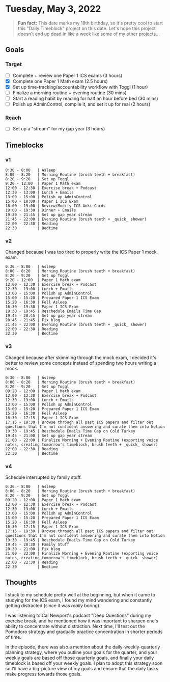 # Tuesday, May 3, 2022

> **Fun fact:** This date marks my 18th birthday, so it's pretty cool to start this "Daily Timeblock" project on this date. Let's hope this project doesn't end up dead in like a week like some of my other projects...

## Goals

### Target

- [ ] Complete + review one Paper 1 ICS exams (3 hours)
- [x] Complete one Paper 1 Math exam (2.5 hours)
- [x] Set up time-tracking/accountability workflow with Toggl (1 hour)
- [ ] Finalize a morning routine + evening routine (30 mins)
- [ ] Start a reading habit by reading for half an hour before bed (30 mins)
- [ ] Polish up AdminControl, compile it, and set it up for real (2 hours)

### Reach

- [ ] Set up a "stream" for my gap year (3 hours)

## Timeblocks

### v1

```timeblock
0:30 - 8:00   | Asleep
8:00 - 8:20   | Morning Routine (brush teeth + breakfast)
8:20 - 9:20   | Set up Toggl
9:20 - 12:00  | Paper 1 Math exam
12:00 - 12:30 | Exercise break + Podcast
12:30 - 13:00 | Lunch + Emails
13:00 - 15:00 | Polish up AdminControl
15:00 - 18:00 | Paper 1 ICS Exam
18:00 - 19:00 | Review/Modify ICS Anki Cards
19:00 - 19:30 | Dinner + Emails
19:30 - 21:45 | Set up gap year stream
21:45 - 22:00 | Evening Routine (brush teeth + _quick_ shower)
22:00 - 22:30 | Reading
22:30         | Bedtime
```

### v2

Changed because I was too tired to properly write the ICS Paper 1 mock exam.

```timeblock
0:30 - 8:00   | Asleep
8:00 - 8:20   | Morning Routine (brush teeth + breakfast)
8:20 - 9:20   | Set up Toggl
9:20 - 12:00  | Paper 1 Math exam
12:00 - 12:30 | Exercise break + Podcast
12:30 - 13:00 | Lunch + Emails
13:00 - 15:00 | Polish up AdminControl
15:00 - 15:20 | Prepared Paper 1 ICS Exam
15:20 - 16:30 | Fell Asleep
16:30 - 19:30 | Paper 1 ICS Exam
19:30 - 19:45 | Reschedule Emails Time Gap
19:45 - 20:45 | Set up gap year stream
20:45 - 21:45 | Fix blog
21:45 - 22:00 | Evening Routine (brush teeth + _quick_ shower)
22:00 - 22:30 | Reading
22:30         | Bedtime
```

### v3

Changed because after skimming through the mock exam, I decided it's better to review some concepts instead of spending two hours writing a mock.

```timeblock
0:30 - 8:00   | Asleep
8:00 - 8:20   | Morning Routine (brush teeth + breakfast)
8:20 - 9:20   | Set up Toggl
09:20 - 12:00 | Paper 1 Math exam
12:00 - 12:30 | Exercise break + Podcast
12:30 - 13:00 | Lunch + Emails
13:00 - 15:00 | Polish up AdminControl
15:00 - 15:20 | Prepared Paper 1 ICS Exam
15:20 - 16:30 | Fell Asleep
16:30 - 17:15 | Paper 1 ICS Exam
17:15 - 19:30 | Browse through all past ICS papers and filter out questions that I'm not confident answering and curate them into Notion
19:30 - 19:45 | Reschedule Emails Time Gap on Cold Turkey
19:45 - 21:00 | Set up gap year stream
21:00 - 22:00 | Finalize Morning + Evening Routine (exporting voice notes, creating tomorrow's timeblock, brush teeth + _quick_ shower)
22:00 - 22:30 | Reading
22:30         | Bedtime
```

### v4

Schedule interrupted by family stuff.

```timeblock
0:30 - 8:00   | Asleep
8:00 - 8:20   | Morning Routine (brush teeth + breakfast)
8:20 - 9:20   | Set up Toggl
09:20 - 12:00 | Paper 1 Math exam
12:00 - 12:30 | Exercise break + Podcast
12:30 - 13:00 | Lunch + Emails
13:00 - 15:00 | Polish up AdminControl
15:00 - 15:20 | Prepared Paper 1 ICS Exam
15:20 - 16:30 | Fell Asleep
16:30 - 17:15 | Paper 1 ICS Exam
17:15 - 19:30 | Browse through all past ICS papers and filter out questions that I'm not confident answering and curate them into Notion
19:30 - 19:45 | Reschedule Emails Time Gap on Cold Turkey
19:45 - 20:30 | Family Stuff
20:30 - 21:00 | Fix blog
21:00 - 22:00 | Finalize Morning + Evening Routine (exporting voice notes, creating tomorrow's timeblock, brush teeth + _quick_ shower)
22:00 - 22:30 | Reading
22:30         | Bedtime
```

## Thoughts

I stuck to my schedule pretty well at the beginning, but when it came to studying for the ICS exam, I found my mind wandering and constantly getting distracted (since it was _really_ boring).

I was listening to Cal Newport's podcast "Deep Questions" during my exercise break, and he mentioned how it was important to sharpen one's ability to concentrate without distraction. Next time, I'll test out the Pomodoro strategy and gradually practice concentration in shorter periods of time.

In the episode, there was also a mention about the daily-weekly-quarterly planning strategy, where you outline your goals for the quarter, and your weekly goals are based off those quarterly goals, and finally your daily timeblock is based off your weekly goals. I plan to adopt this strategy soon so I'll have a big-picture view of my goals and ensure that the daily tasks make progress towards those goals.
